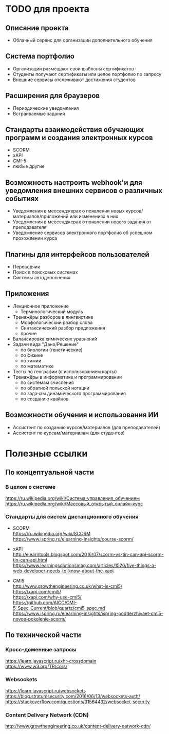 # TODO для проекта

## Описание проекта
* Облачный сервис для организации дополнительного обучения


## Система портфолио
* Организации размещают свои шаблоны сертификатов
* Студенты получают сертификаты или целое портфолио по запросу
* Внешние сервисы отслеживают достижения студентов


## Расширения для браузеров
* Периодические уведомления
* Встраиваемые задания


## Стандарты взаимодействия обучающих программ и создания электронных курсов
* SCORM
* xAPI
* CMI-5
* любые другие


## Возможность настроить webhook'и для уведомления внешних сервисов о различных событиях
* Уведомления в мессенджерах о появлении новых курсов/материалов/приложений или изменениях в них
* Уведомления в мессенджерах о появлении нового задания от преподавателя
* Уведомление сервисов электронного портфолио об успешном прохождении курса


## Плагины для интерфейсов пользователей
* Переводчик
* Поиск в поисковых системах
* Системы автодополнения


## Приложения
* Лекционное приложение
    * Терминологический модуль
* Тренажёры разборов в лингвистике
    * Морфологический разбор слова
    * Синтаксический разбор предложения
    * прочие
* Балансировка химических уравнений
* Задачи вида "Дано/Решение"
    * по биологии (генетические)
    * по физике
    * по химии
    * по математике
* Тесты по географии (с использованием карты)
* Тренажёры в информатике и программировании
    * по системам счисления
    * по обратной польской нотации
    * по задачам динамического программирования
    * по созданию квайнов


## Возможности обучения и использования ИИ
* Ассистент по созданию курсов/материалов (для преподавателей)
* Ассистент по курсам/материалам (для студентов)



# Полезные ссылки


## По концептуальной части

### В целом о системе
https://ru.wikipedia.org/wiki/Система_управления_обучением  
https://ru.wikipedia.org/wiki/Массовый_открытый_онлайн-курс  

### Стандарты для систем дистанционного обучения

* SCORM  
https://ru.wikipedia.org/wiki/SCORM  
https://www.ispring.ru/elearning-insights/course-scorm/  

* xAPI  
http://elearntools.blogspot.com/2016/07/scorm-vs-tin-can-api-scorm-tin-can-api.html  
https://www.learningsolutionsmag.com/articles/1526/five-things-a-web-developer-needs-to-know-about-the-xapi  

* CMI5  
http://www.growthengineering.co.uk/what-is-cmi5/  
https://xapi.com/cmi5/  
https://xapi.com/why-use-cmi5/  
https://github.com/AICC/CMI-5_Spec_Current/blob/quartz/cmi5_spec.md  
https://www.ispring.ru/elearning-insights/ispring-podderzhivaet-cmi5-novoe-pokolenie-scorm/  


## По технической части

### Кросс-доменные запросы
https://learn.javascript.ru/xhr-crossdomain  
https://www.w3.org/TR/cors/  

### Websockets
https://learn.javascript.ru/websockets  
https://blog.stratumsecurity.com/2016/06/13/websockets-auth/  
https://stackoverflow.com/questions/31564432/websocket-security  

### Content Delivery Network (CDN)
http://www.growthengineering.co.uk/content-delivery-network-cdn/  

